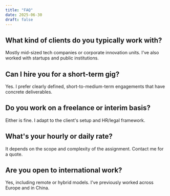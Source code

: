 ```yaml
---
title: "FAQ"
date: 2025-06-30
draft: false
---
```


## What kind of clients do you typically work with?

Mostly mid-sized tech companies or corporate innovation units. I’ve also worked with startups and public institutions.

## Can I hire you for a short-term gig?

Yes. I prefer clearly defined, short-to-medium-term engagements that have concrete deliverables.

## Do you work on a freelance or interim basis?

Either is fine. I adapt to the client's setup and HR/legal framework.

## What's your hourly or daily rate?

It depends on the scope and complexity of the assignment. Contact me for a quote.

## Are you open to international work?

Yes, including remote or hybrid models. I’ve previously worked across Europe and in China.
